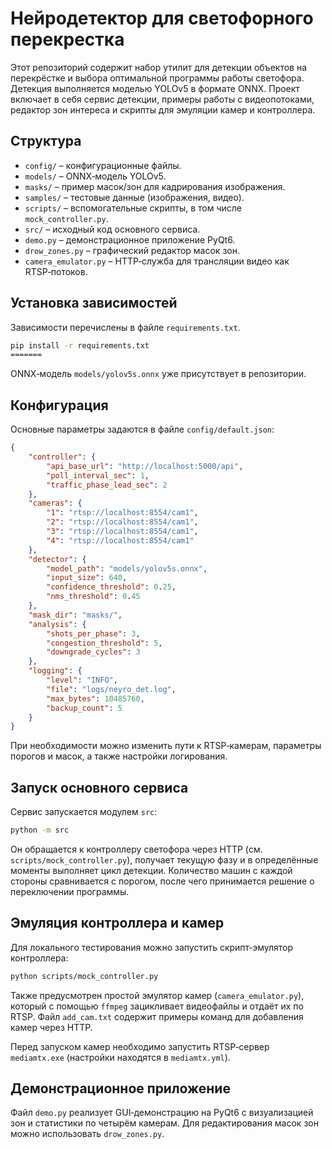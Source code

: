 # Нейродетектор для светофорного перекрестка

Этот репозиторий содержит набор утилит для детекции объектов на перекрёстке и выбора оптимальной программы работы светофора. Детекция выполняется моделью YOLOv5 в формате ONNX. Проект включает в себя сервис детекции, примеры работы с видеопотоками, редактор зон интереса и скрипты для эмуляции камер и контроллера.

## Структура

- `config/` – конфигурационные файлы.
- `models/` – ONNX‑модель YOLOv5.
- `masks/` – пример масок/зон для кадрирования изображения.
- `samples/` – тестовые данные (изображения, видео).
- `scripts/` – вспомогательные скрипты, в том числе `mock_controller.py`.
- `src/` – исходный код основного сервиса.
- `demo.py` – демонстрационное приложение PyQt6.
- `drow_zones.py` – графический редактор масок зон.
- `camera_emulator.py` – HTTP‑служба для трансляции видео как RTSP‑потоков.

## Установка зависимостей


Зависимости перечислены в файле `requirements.txt`.

```bash
pip install -r requirements.txt
=======
```

ONNX‑модель `models/yolov5s.onnx` уже присутствует в репозитории.

## Конфигурация

Основные параметры задаются в файле `config/default.json`:

```json
{
    "controller": {
        "api_base_url": "http://localhost:5000/api",
        "poll_interval_sec": 1,
        "traffic_phase_lead_sec": 2
    },
    "cameras": {
        "1": "rtsp://localhost:8554/cam1",
        "2": "rtsp://localhost:8554/cam1",
        "3": "rtsp://localhost:8554/cam1",
        "4": "rtsp://localhost:8554/cam1"
    },
    "detector": {
        "model_path": "models/yolov5s.onnx",
        "input_size": 640,
        "confidence_threshold": 0.25,
        "nms_threshold": 0.45
    },
    "mask_dir": "masks/",
    "analysis": {
        "shots_per_phase": 3,
        "congestion_threshold": 5,
        "downgrade_cycles": 3
    },
    "logging": {
        "level": "INFO",
        "file": "logs/neyro_det.log",
        "max_bytes": 10485760,
        "backup_count": 5
    }
}
```

При необходимости можно изменить пути к RTSP‑камерам, параметры порогов и масок, а также настройки логирования.

## Запуск основного сервиса

Сервис запускается модулем `src`:

```bash
python -m src
```

Он обращается к контроллеру светофора через HTTP (см. `scripts/mock_controller.py`), получает текущую фазу и в определённые моменты выполняет цикл детекции. Количество машин с каждой стороны сравнивается с порогом, после чего принимается решение о переключении программы.

## Эмуляция контроллера и камер

Для локального тестирования можно запустить скрипт‐эмулятор контроллера:

```bash
python scripts/mock_controller.py
```

Также предусмотрен простой эмулятор камер (`camera_emulator.py`), который с помощью `ffmpeg` зацикливает видеофайлы и отдаёт их по RTSP. Файл `add_cam.txt` содержит примеры команд для добавления камер через HTTP.

Перед запуском камер необходимо запустить RTSP‑сервер `mediamtx.exe` (настройки находятся в `mediamtx.yml`).

## Демонстрационное приложение

Файл `demo.py` реализует GUI‐демонстрацию на PyQt6 с визуализацией зон и статистики по четырём камерам. Для редактирования масок зон можно использовать `drow_zones.py`.

